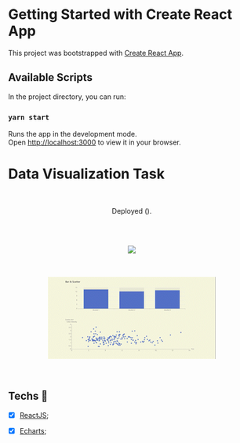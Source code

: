# Getting Started with Create React App

This project was bootstrapped with [Create React App](https://github.com/facebook/create-react-app).

## Available Scripts

In the project directory, you can run:

### `yarn start`

Runs the app in the development mode.\
Open [http://localhost:3000](http://localhost:3000) to view it in your browser.

# **Data Visualization Task**


<br>





<p align="center">
  Deployed ().
</p>

<br>





<br>

<p align="center">
  <img src="src\assets\img\Capture.PNG
"/>
</p>

<br>

<p align="center">
  <img src="src\assets\video-convert-1667562776367_AdobeExpress.gif"/>
</p>

<br>

## Techs :rocket:

- [x] [ReactJS](https://reactjs.org);
- [x] [Echarts](https://echarts.apache.org/en/index.html);


<br>
